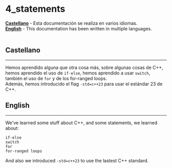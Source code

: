 # 4_statements

[**Castellano**](#Castellano) - Esta documentación se realiza en varios idiomas.</br>
[**English**](#English) - This documentation has been written in multiple languages.</br></br>


## Castellano
---

Hemos aprendido alguna que otra cosa más, sobre algunas cosas de C++, hemos aprendido el uso de `if-else`, hemos aprendido a usar `switch`, también el uso de `for` y de los for-ranged loops.</br>
Además, hemos introducido el flag `-std=c++23` para usar el estándar 23 de C++.


## English
---

We've learned some stuff about C++, and some statements, we learned about:
```
if-else
switch
for
for-ranged loops
```

And also we introduced `-std=c++23` to use the lastest C++ standard.